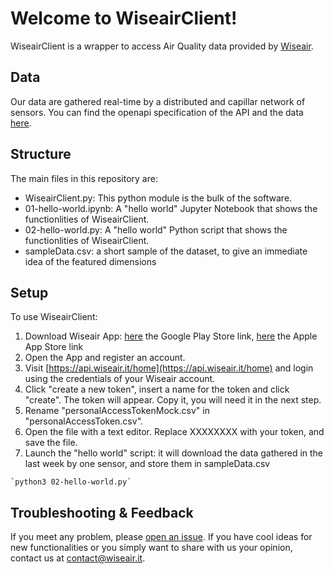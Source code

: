 # Welcome to WiseairClient!

WiseairClient is a wrapper to access Air Quality data provided by  [Wiseair](https://www.wiseair.it).


## Data

Our data are gathered real-time by a distributed and capillar network of sensors. 
You can find the openapi specification of the API and the data [here](https://wiseair-development-utils.s3.eu-central-1.amazonaws.com/api-specifications/production/v1/openapi.yml).

## Structure
The main files in this repository are:

- WiseairClient.py: This python module is the bulk of the software. 
- 01-hello-world.ipynb: A "hello world" Jupyter Notebook that shows the functionlities of WiseairClient. 
- 02-hello-world.py: A  "hello world" Python script that shows the functionlities of WiseairClient. 
- sampleData.csv: a short sample of the dataset, to give an immediate idea of the featured dimensions

## Setup

To use WiseairClient:

 1. Download Wiseair App: [here](https://play.google.com/store/apps/details?id=com.wiseair) the Google Play Store link, [here](https://apps.apple.com/it/app/wiseair/id1489703565?l=en&fbclid=IwAR3cegztyvSOKsc2cMU7msV5Lirz5XxA7ZKEV_uAmhrDd39CON5wHU7UmI4) the Apple App Store link
 2. Open the App and register an account.
 3. Visit [https://api.wiseair.it/home](https://api.wiseair.it/home) and login using the credentials of your Wiseair account.
 4. Click "create a new token", insert a name for the token and click "create". The token will appear. Copy it, you will need it in the next step.
 5. Rename "personalAccessTokenMock.csv" in "personalAccessToken.csv".
 6. Open the file with a text editor. Replace XXXXXXXX with your token, and save the file.
 8. Launch the "hello world" script: it will download the data gathered in the last week by one sensor, and store them in sampleData.csv

```
`python3 02-hello-world.py`
```
  ## Troubleshooting & Feedback

If you meet any problem, please [open an issue](https://gitlab.com/wiseair-group/wiseair-client/-/issues/new). If you have cool ideas for new functionalities or you simply want to share with us your opinion, contact us at [contact@wiseair.it](mailto:contact@wiseair.it).



 


